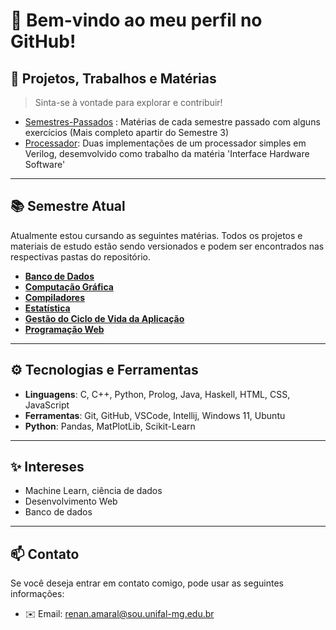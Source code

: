 # 👋 Bem-vindo ao meu perfil no GitHub!

## 🚀 Projetos, Trabalhos e Matérias

> Sinta-se à vontade para explorar e contribuir!
- [Semestres-Passados](https://github.com/RenanCatini/Semestres-Passados) : Matérias de cada semestre passado com alguns exercícios (Mais completo apartir do Semestre 3)
- [Processador](https://github.com/RenanCatini/Processador): Duas implementações de um processador simples em Verilog, desemvolvido como trabalho da matéria 'Interface Hardware Software' 

---

## 📚 Semestre Atual

Atualmente estou cursando as seguintes matérias. Todos os projetos e materiais de estudo estão sendo versionados e podem ser encontrados nas respectivas pastas do repositório.

- [**Banco de Dados**](https://github.com/RenanCatini/Semetre-4/tree/main/banco-de-dados)
- [**Computação Gráfica**](https://github.com/RenanCatini/Semetre-4/tree/main/computacao-grafica)
- [**Compiladores**](https://github.com/RenanCatini/Semetre-4/tree/main/compiladores)
- [**Estatística**](https://github.com/RenanCatini/Semetre-4/tree/main/estatistica)
- [**Gestão do Ciclo de Vida da Aplicação**](https://github.com/RenanCatini/Semetre-4/tree/main/gestao)
- [**Programação Web**](https://github.com/RenanCatini/Semetre-4/tree/main/programacao-web)

---

## ⚙️ Tecnologias e Ferramentas
- **Linguagens**: C, C++, Python, Prolog, Java, Haskell, HTML, CSS, JavaScript
- **Ferramentas**: Git, GitHub, VSCode, Intellij, Windows 11, Ubuntu
- **Python**: Pandas, MatPlotLib, Scikit-Learn

---

## ✨ Intereses
- Machine Learn, ciência de dados
- Desenvolvimento Web
- Banco de dados

---

## 📫 Contato

Se você deseja entrar em contato comigo, pode usar as seguintes informações:

- ✉️ Email: renan.amaral@sou.unifal-mg.edu.br
